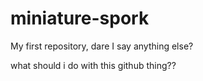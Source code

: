 # miniature-spork
My first repository, dare I say anything else?

what should i do with this github thing??
